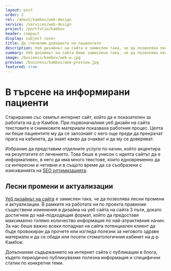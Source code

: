 ```yaml
---
layout: post
order: 2
rel: /about/kambov/web-design
service: /services/web-design
project: /portfolio/kambov
header: compact
display: subject cover
title: Да спечелим доверието на пациентите
description: Уеб дизайнът на сайта е замислен така, че да позволява лесни промени и актуализации.
summary: Уеб дизайнът на сайта беше замислена така, че да позволява лесни промени и актуализации. В рамките на работата ни по проекта правихме съществени изменения в структурата и визията на сайта 3 пъти, докато достигнем до най-подходящия формат, който да предоставя максимално голямо количество информация по най-атрактивния начин.
image: /business/kambov/web-w.jpg
preview: /business/kambov/web-preview.jpg
featured: true
---
```

# В търсене на информирани пациенти
Старирахме със семпъл интернет сайт, който да е показателен за работата на д-р Камбов. При първоначалния уеб дизайн на сайта текстовите и снимковите материали показваха работния процес. Целта ни беше пациентите му да се запознаят с него още преди да прекрачат прага на кабинета, да знаят какво да очакват и да му се доверяват.

Избрахме да представим отделните услуги по начин, който акцентира на резултатите от лечението. Това беше в унисон с идеята сайтът да е информативен, в него да има много текстове, които едновременно да са интересни и четивни и в същото време да са съобразени с изискванията на [SEO оптимизацията](./../../маркетинг/оптимизация.html).

## Лесни промени и актуализации
[Уеб дизайнът на сайта](./../../маркетинг/уеб-дизайн.html) е замислен така, че да позволява лесни промени и актуализации. В рамките на работата ни по проекта правихме съществени изменения в дизайна на уеб сайта на сайта 3 пъти, докато достигнем до най-подходящия формат, който да предоставя максимално голямо количество информация по най-атрактивния начин. За нас беше важно всеки попаднал на сайта потенциален клиент да бъде провокиран да прочете или изгледа полезни за неговото здраве материали и да се обади или посети стоматологичния кабинет на д-р Камбов.

Допълнихме съдържанието на интернет сайта с публикации в блога, където периодично публикувахме полезна информация и специфични статии по конкретни теми. 